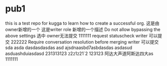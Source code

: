 # pub1
this is a test repo for kugga to learn how to create a successful org.
这是由owner新增的一个
这是writer role 新增的一个描述
Do not allow bypassing the above settings   选中  owner无法提交
1111111  request statuscheck   writer   可以提交
222222   Require conversation resolution before merging   writer  可以提交
sda asda dasdasdasdas 
asd ajsdnaasbd7asbdasdas
asdasud asduashduiasdasd 
231313123
`2`2`2`1`2`21`2
123123
阿达大声道阿斯达四大as
1111111
